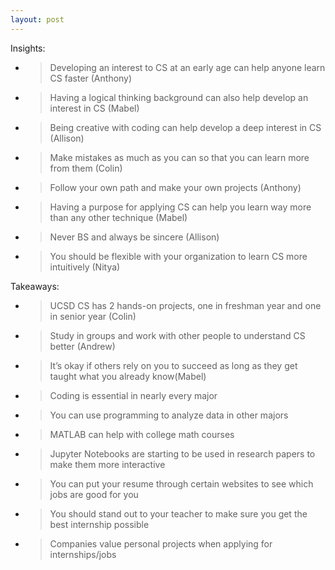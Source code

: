 ```yaml
---
layout: post
---
```

Insights:

  - > Developing an interest to CS at an early age can help anyone learn CS faster (Anthony)

  - > Having a logical thinking background can also help develop an interest in CS (Mabel)

  - > Being creative with coding can help develop a deep interest in CS (Allison)

  - > Make mistakes as much as you can so that you can learn more from them (Colin)

  - > Follow your own path and make your own projects (Anthony)

  - > Having a purpose for applying CS can help you learn way more than any other technique (Mabel)

  - > Never BS and always be sincere (Allison)

  - > You should be flexible with your organization to learn CS more intuitively (Nitya)

Takeaways:

  - > UCSD CS has 2 hands-on projects, one in freshman year and one in senior year (Colin)

  - > Study in groups and work with other people to understand CS better (Andrew)

  - > It’s okay if others rely on you to succeed as long as they get taught what you already know(Mabel)

  - > Coding is essential in nearly every major

  - > You can use programming to analyze data in other majors

  - > MATLAB can help with college math courses

  - > Jupyter Notebooks are starting to be used in research papers to make them more interactive

  - > You can put your resume through certain websites to see which jobs are good for you

  - > You should stand out to your teacher to make sure you get the best internship possible

  - > Companies value personal projects when applying for internships/jobs
